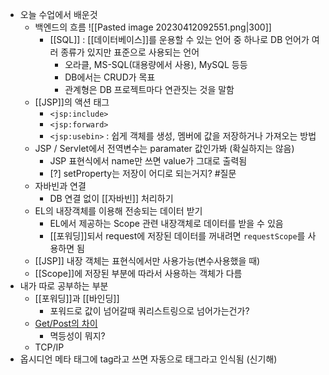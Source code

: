- 오늘 수업에서 배운것
	- 백엔드의 흐름
	  ![[Pasted image 20230412092551.png|300]]
		- [[SQL]] : [[데이터베이스]]를 운용할 수 있는 언어 중 하나로 DB 언어가 여러 종류가 있지만 표준으로 사용되는 언어
			- 오라클, MS-SQL(대용량에서 사용), MySQL 등등 
			- DB에서는 CRUD가 목표
			- 관계형은 DB 프로젝트마다 연관짓는 것을 말함
	- [[JSP]]의 액션 태그
		- `<jsp:include>`  
		- `<jsp:forward>` 
		- `<jsp:usebin>` : 쉽게 객체를 생성, 멤버에 값을 저장하거나 가져오는 방법
	- JSP / Servlet에서 전역변수는 paramater 값인가봐 (확실하지는 않음)
		- JSP 표현식에서 name만 쓰면 value가 그대로 출력됨
		- [?] setProperty는 저장이 어디로 되는거지? #질문 
	- 자바빈과 연결
		- DB 연결 없이 [[자바빈]] 처리하기
	- EL의 내장객체를 이용해 전송되는 데이터 받기
		- EL에서 제공하는 Scope 관련 내장객체로 데이터를 받을 수 있음
		- [[포워딩]]되서 request에 저장된 데이터를 꺼내려면 `requestScope`를 사용하면 됨
	- [[JSP]] 내장 객체는 표현식에서만 사용가능(변수사용했을 때)
	- [[Scope]]에 저장된 부분에 따라서 사용하는 객체가 다름
- 내가 따로 공부하는 부분
	- [[포워딩]]과 [[바인딩]]
		- 포워드로 값이 넘어갈때 쿼리스트링으로 넘어가는건가?
	- [Get/Post의 차이](https://velog.io/@celeste/HTTP-Get%EA%B3%BC-Post%EC%9D%98-%EC%B0%A8%EC%9D%B4)
		- 멱등성이 뭐지?
	- TCP/IP
- 옵시디언 메타 태그에 tag라고 쓰면 자동으로 태그라고 인식됨 (신기해)